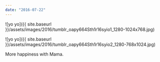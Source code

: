 ```yaml
---
date: "2016-07-22"
---
```


![yo yo]({{ site.baseurl }}/assets/images/2016/tumblr_oapy664Sth1r16syio1_1280-1024x768.jpg)

![yo yo]({{ site.baseurl }}/assets/images/2016/tumblr_oapy664Sth1r16syio2_1280-768x1024.jpg)

More happiness with Mama.
